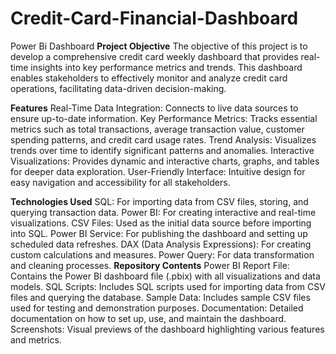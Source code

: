 # Credit-Card-Financial-Dashboard
Power Bi Dashboard
**Project Objective**
The objective of this project is to develop a comprehensive credit card weekly dashboard that provides real-time insights into key performance metrics and trends. This dashboard enables stakeholders to effectively monitor and analyze credit card operations, facilitating data-driven decision-making.


**Features**
Real-Time Data Integration: Connects to live data sources to ensure up-to-date information.
Key Performance Metrics: Tracks essential metrics such as total transactions, average transaction value, customer spending patterns, and credit card usage rates.
Trend Analysis: Visualizes trends over time to identify significant patterns and anomalies.
Interactive Visualizations: Provides dynamic and interactive charts, graphs, and tables for deeper data exploration.
User-Friendly Interface: Intuitive design for easy navigation and accessibility for all stakeholders.


**Technologies Used**
SQL: For importing data from CSV files, storing, and querying transaction data.
Power BI: For creating interactive and real-time visualizations.
CSV Files: Used as the initial data source before importing into SQL.
Power BI Service: For publishing the dashboard and setting up scheduled data refreshes.
DAX (Data Analysis Expressions): For creating custom calculations and measures.
Power Query: For data transformation and cleaning processes.
**Repository Contents**
Power BI Report File: Contains the Power BI dashboard file (.pbix) with all visualizations and data models.
SQL Scripts: Includes SQL scripts used for importing data from CSV files and querying the database.
Sample Data: Includes sample CSV files used for testing and demonstration purposes.
Documentation: Detailed documentation on how to set up, use, and maintain the dashboard.
Screenshots: Visual previews of the dashboard highlighting various features and metrics.
